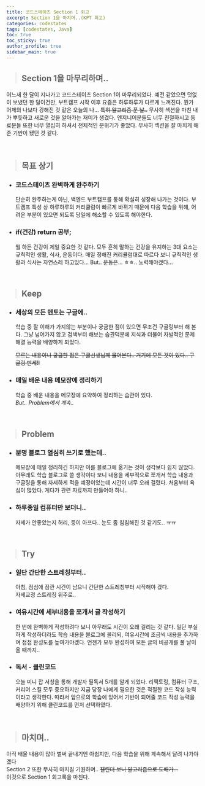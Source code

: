 ```yaml
---
title: 코드스테이츠 Section 1 회고
excerpt: Section 1을 마치며..(KPT 회고)
categories: codestates
tags: [codestates, Java]
toc: true
toc_sticky: true
author_profile: true
sidebar_main: true
---
```


> ## Section 1을 마무리하며..

어느새 한 달이 지나가고 코드스테이츠 Section 1이 마무리되었다. 예전 같았으면 덧없이 보냈던 한 달이건만, 부트캠프 시작 이후 요즘은 하루하루가 다르게 느껴진다. 뭔가 어제의 나보다 강해진 것 같은 오늘의 나... ~~특히 알고리즘 푼 날..~~  무사히 섹션을 마친 내가 뿌듯하고 새로운 것을 알아가는 재미가 생겼다. 엔지니어분들도 너무 친절하시고 동료분들 또한 너무 열심히 하셔서 전체적인 분위기가 좋았다. 무사히 섹션을 잘 마치게 해준 기반이 됐던 것 같다.

<br>

> ## 목표 상기

- ### 코드스테이츠 완벽하게 완주하기  

    단순히 완주하는게 아닌, 백엔드 부트캠프를 통해 확실히 성장해 나가는 것이다. 부트캠프 특성 상 하루하루의 커리큘럼이 빠르게 바뀌기 때문에 다음 학습을 위해, 어려운 부분이 있으면 되도록 당일에 해소할 수 있도록 해야한다.

- ### if(건강) return 공부;

    뭘 하든 건강이 제일 중요한 것 같다. 모두 흔히 말하는 건강을 유지하는 3대 요소는 규칙적인 생활, 식사, 운동이다. 매일 정해진 커리큘럼대로 따르다 보니 규칙적인 생활과 식사는 자연스레 하고있다... But.. 운동은... ㅎㅎ.. 노력해야겠다...

<br>

> ## Keep

- ### 세상의 모든 멘토는 구글에..  
    학습 중 잘 이해가 가지않는 부분이나 궁금한 점이 있으면 무조건 구글링부터 해 본다.
    그냥 넘어가지 않고 검색부터 해보는 습관덕분에 지식과 더불어 자발적인 문제 해결 능력을 배양하게 되었다.

    ~~모르는 내용이나 궁금한 점은 구글선생님께 물어본다.. 거기에 모든 것이 있다.. 구글링 만세!!~~ 

- ### 매일 배운 내용 메모장에 정리하기
    학습 중 배운 내용을 메모장에 요약하여 정리하는 습관이 있다.   
    _But.. Problem에서 계속.._

<br>

> ## Problem  

- ### 분명 블로그 열심히 쓰기로 했는데..
    메모장에 매일 정리하긴 하지만 이를 블로그에 옮기는 것이 생각보다 쉽지 않았다.
    아무래도 학습 블로그로 쓸 생각이다 보니 내용을 세부적으로 쪼개서 학습 내용과 구글링을 통해 자세하게 적을 예정이었는데 시간이 너무 오래 걸렸다. 처음부터 욕심이 많았다. 게다가 관련 자료까지 만들어야 하니..   


- ### 하루종일 컴퓨터만 보더니..
    자세가 안좋았는지 허리, 등이 아프다.. 눈도 좀 침침해진 것 같기도.. ㅠㅠ
  

<br>

> ## Try

- ### 일단 간단한 스트레칭부터..
    아침, 점심에 잠깐 시간이 남으니 간단한 스트레칭부터 시작해야 겠다.  
    자세교정 스트레칭 위주로..

- ### 여유시간에 세부내용을 쪼개서 글 작성하기
    한 번에 완벽하게 작성하려다 보니 아무래도 시간이 오래 걸리는 것 같다.
    일단 부실하게 작성하더라도 학습 내용을 블로그에 올리되, 여유시간에 조금씩 내용을 추가하며 점점 완성도를 높여가야겠다.
    언젠가 모두 완성하여 모든 글의 비공개를 풀 날이 올 때까지..

- ### 독서 - 클린코드
    오늘 미니 잡 서칭을 통해 개발자 필독서 5개를 알게 되었다. 
    리팩토링, 컴퓨터 구조, 커리어 스킬 모두 중요하지만 지금 당장 나에게 필요한 것은 적절한 코드 작성 능력이라고 생각한다. 따라서 앞으로의 학습에 있어서 기반이 되어줄 코드 작성 능력을 배양하기 위해 클린코드를 먼저 선택하였다. 

<br>

> ## 마치며..

아직 배울 내용이 많아 벌써 끝내기엔 아쉽지만, 다음 학습을 위해 계속해서 달려 나가야겠다  
Section 2 또한 무사히 마치길 기원하며..   ~~캘린더 보니 알고리즘으로 도배가...~~  
이것으로 Section 1 회고록을 마친다.



